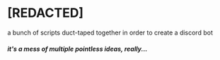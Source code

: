 # [REDACTED]
a bunch of scripts duct-taped together in order to create a discord bot


##### it's a mess of multiple pointless ideas, really...
